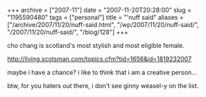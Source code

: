 +++
archive = ["2007-11"]
date = "2007-11-20T20:28:00"
slug = "1195590480"
tags = ["personal"]
title = "'nuff said"
aliases = ["/archive/2007/11/20/nuff-said.html", "/wp/2007/11/20/nuff-said/", "/2007/11/20/nuff-said/", "/blog/128"]
+++

cho chang is scotland's most stylish and most eligible female.

http://living.scotsman.com/topics.cfm?tid=1656&id=1819232007

maybe i have a chance? i like to think that i am a creative person...

btw, for you haters out there, i don't see ginny weasel-y on the list.

